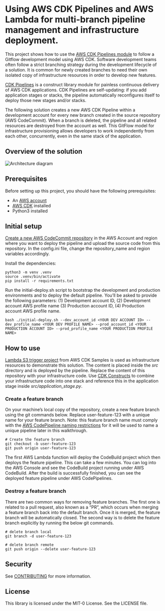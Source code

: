 # Using AWS CDK Pipelines and AWS Lambda for multi-branch pipeline management and infrastructure deployment. 

This project shows how to use the [AWS CDK Pipelines module](https://docs.aws.amazon.com/cdk/api/latest/docs/pipelines-readme.html) to follow a Gitflow development model
using AWS CDK. Software development teams often follow a strict branching strategy during the
development lifecycle of a solution. It is common for newly created branches to need their own isolated
copy of infrastructure resources in order to develop new features.

[CDK Pipelines](https://docs.aws.amazon.com/cdk/api/latest/docs/pipelines-readme.html) is a construct library module for painless continuous delivery of AWS CDK applications.
CDK Pipelines are self-updating: if you add application stages or stacks, the pipeline automatically
reconfigures itself to deploy those new stages and/or stacks.

The following solution creates a new AWS CDK Pipeline within a development account for every new
branch created in the source repository (AWS CodeCommit). When a branch is deleted, the pipeline and
all related resources are destroyed from the account as well. This GitFlow model for infrastructure
provisioning allows developers to work independently from each other, concurrently, even in the same
stack of the application.


## Overview of the solution

![Architecture diagram](./diagrams/architecture.png)

## Prerequisites 
Before setting up this project, you should have the following prerequisites:
* An [AWS account](https://signin.aws.amazon.com/signin?redirect_uri=https%3A%2F%2Fportal.aws.amazon.com%2Fbilling%2Fsignup%2Fresume&client_id=signup)
* [AWS CDK](https://docs.aws.amazon.com/cdk/latest/guide/getting_started.html#getting_started_install) installed
* Python3 installed

## Initial setup 
[Create a new AWS CodeCommit repository](https://docs.aws.amazon.com/codecommit/latest/userguide/how-to-create-repository.html) in the AWS Account and region where you want to deploy
the pipeline and upload the source code from this repository. In the config.ini file, change the
repository_name and region variables accordingly.

Install the dependencies:

    python3 -m venv .venv
    source .venv/bin/activate
    pip install -r requirements.txt
    

Run the initial-deploy.sh script to bootstrap the development and production environments and to
deploy the default pipeline. You’ll be asked to provide the following parameters: (1) Development
account ID, (2) Development account AWS profile name (3) Production account ID, (4) Production
account AWS profile name.

    bash ./initial-deploy.sh --dev_account_id <YOUR DEV ACCOUNT ID> --dev_profile_name <YOUR DEV PROFILE NAME> --prod_account_id <YOUR PRODUCTION ACCOUNT ID> --prod_profile_name <YOUR PRODUCTION PROFILE NAME>

## How to use

[Lambda S3 trigger project](https://github.com/aws-samples/aws-cdk-examples/tree/master/python/lambda-s3-trigger) from AWS CDK Samples is used as infrastructure resources to demonstrate
this solution. The content is placed inside the *src* directory and is deployed by the pipeline. Replace the content of this repository with your infrastructure code. Use [CDK Constructs](https://docs.aws.amazon.com/cdk/latest/guide/constructs.html) to combine your infrastructure code into one stack and reference this in the application stage inside *src/application_stage.py*. 

### Create a feature branch 

On your machine’s local copy of the repository, create a new feature branch using the git commands
below. Replace user-feature-123 with a unique name for your feature branch. Note: this feature branch name must comply with the [AWS CodePipeline naming restrictions](https://docs.aws.amazon.com/codepipeline/latest/userguide/limits.html#:~:text=Pipeline%20names%20cannot%20exceed%20100,letters%20A%20through%20Z%2C%20inclusive.) for it will be used to name a unique
pipeline later in this walkthrough. 

```
# Create the feature branch
git checkout -b user-feature-123
git push origin user-feature-123
```

The first AWS Lambda function will deploy the CodeBuild project which then deploys the feature
pipeline. This can take a few minutes. You can log into the AWS Console and see the CodeBuild project
running under AWS CodeBuild. After the build is successfully finished, you can see the deployed feature pipeline under AWS
CodePipelines.

### Destroy a feature branch 
There are two common ways for removing feature branches. The first one is related to a pull request,
also known as a “PR”, which occurs when merging a feature branch back into the default branch. Once it
is merged, the feature branch will be automatically closed. The second way is to delete the feature
branch explicitly by running the below git commands.

```
# delete branch local
git branch -d user-feature-123

# delete branch remote
git push origin --delete user-feature-123
```


## Security

See [CONTRIBUTING](CONTRIBUTING.md#security-issue-notifications) for more information.

## License

This library is licensed under the MIT-0 License. See the LICENSE file.

